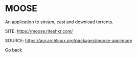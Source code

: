 # MOOSE

 An application to stream, cast and download torrents.

 SITE: https://moose.riteshkr.com/

 SOURCE: https://aur.archlinux.org/packages/moose-appimage

 [Go back](https://portable-linux-apps.github.io/apps.html)

